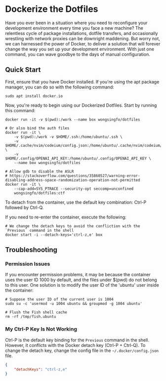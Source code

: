 # Dockerize the Dotfiles

Have you ever been in a situation where you need to reconfigure your
development environment every time you face a new machine? The relentless cycle
of package installations, dotfile transfers, and occasionally wrestling with
network proxies can be downright maddening. But worry not, we can harnessed the
power of Docker, to deliver a solution that will forever change the way you set
up your development environment. With just one command, you can wave goodbye to
the days of manual configuration.

## Quick Start

First, ensure that you have Docker installed. If you're using the apt package
manager, you can do so with the following command:

```
sudo apt install docker.io
```

Now, you're ready to begin using our Dockerized Dotfiles. Start by running this
command:

```
docker run -it -v $(pwd):/work --name box wongsingfo/dotfiles

# Or also bind the auth files
docker run -it \
    -v $(pwd):/work -v $HOME/.ssh:/home/ubuntu/.ssh \
    -v $HOME/.cache/nvim/codeium/config.json:/home/ubuntu/.cache/nvim/codeium/config.json \
    -v $HOME/.config/OPENAI_API_KEY:/home/ubuntu/.config/OPENAI_API_KEY \
    --name box wongsingfo/dotfiles

# Allow gdb to disable the ASLR
# https://stackoverflow.com/questions/35860527/warning-error-disabling-address-space-randomization-operation-not-permitted
docker run -it \
    --cap-add=SYS_PTRACE --security-opt seccomp=unconfined
    wongsingfo/dotfiles:ctf
```

To detach from the container, use the default key combination: Ctrl-P followed
by Ctrl-Q.

If you need to re-enter the container, execute the following:

```
# We change the detach keys to avoid the confliction with the `Previous` command in the shell
docker start -i --detach-keys='ctrl-z,e' box
```

## Troubleshooting

### Permission Issues

If you encounter permission problems, it may be because the container uses the
user ID 1000 by default, and the files under $(pwd) do not belong to this user.
One solution is to modify the user ID of the 'ubuntu' user inside the
container:

```
# Suppose the user ID of the current user is 1004
sudo su -c 'usermod -u 1004 ubuntu && groupmod -g 1004 ubuntu'

# Flush the Fish shell cache
rm -rf /tmp/fish.ubuntu
```

### My Ctrl-P Key Is Not Working

Ctrl-P is the default key binding for the `Previous` command in the shell.
However, it conflicts with the Docker detach key (Ctrl-P + Ctrl-Q). To change
the detach key, change the config file in the `~/.docker/config.json` file.

```json
{
    "detachKeys": "ctrl-z,e"
}
```
